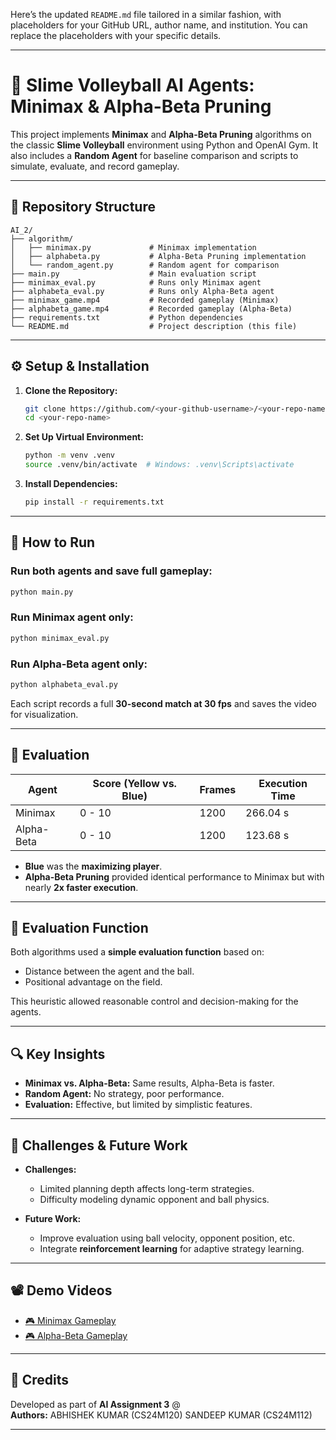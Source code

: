 Here’s the updated `README.md` file tailored in a similar fashion, with placeholders for your GitHub URL, author name, and institution. You can replace the placeholders with your specific details.

---

# 🧠 Slime Volleyball AI Agents: Minimax & Alpha-Beta Pruning

This project implements **Minimax** and **Alpha-Beta Pruning** algorithms on the classic **Slime Volleyball** environment using Python and OpenAI Gym. It also includes a **Random Agent** for baseline comparison and scripts to simulate, evaluate, and record gameplay.

---

## 📁 Repository Structure

```
AI_2/
├── algorithm/
│   ├── minimax.py             # Minimax implementation
│   ├── alphabeta.py           # Alpha-Beta Pruning implementation
│   └── random_agent.py        # Random agent for comparison
├── main.py                    # Main evaluation script
├── minimax_eval.py            # Runs only Minimax agent
├── alphabeta_eval.py          # Runs only Alpha-Beta agent
├── minimax_game.mp4           # Recorded gameplay (Minimax)
├── alphabeta_game.mp4         # Recorded gameplay (Alpha-Beta)
├── requirements.txt           # Python dependencies
└── README.md                  # Project description (this file)
```

---

## ⚙️ Setup & Installation

1. **Clone the Repository:**
   ```bash
   git clone https://github.com/<your-github-username>/<your-repo-name>.git
   cd <your-repo-name>
   ```

2. **Set Up Virtual Environment:**
   ```bash
   python -m venv .venv
   source .venv/bin/activate  # Windows: .venv\Scripts\activate
   ```

3. **Install Dependencies:**
   ```bash
   pip install -r requirements.txt
   ```

---

## 🚀 How to Run

### Run both agents and save full gameplay:
```bash
python main.py
```

### Run Minimax agent only:
```bash
python minimax_eval.py
```

### Run Alpha-Beta agent only:
```bash
python alphabeta_eval.py
```

Each script records a full **30-second match at 30 fps** and saves the video for visualization.

---

## 🧪 Evaluation

| Agent         | Score (Yellow vs. Blue) | Frames | Execution Time |
|---------------|--------------------------|--------|----------------|
| Minimax       | 0 - 10                   | 1200   | 266.04 s       |
| Alpha-Beta    | 0 - 10                   | 1200   | 123.68 s       |

- **Blue** was the **maximizing player**.
- **Alpha-Beta Pruning** provided identical performance to Minimax but with nearly **2x faster execution**.

---

## 🎯 Evaluation Function

Both algorithms used a **simple evaluation function** based on:
- Distance between the agent and the ball.
- Positional advantage on the field.

This heuristic allowed reasonable control and decision-making for the agents.

---

## 🔍 Key Insights

- **Minimax vs. Alpha-Beta:** Same results, Alpha-Beta is faster.
- **Random Agent:** No strategy, poor performance.
- **Evaluation:** Effective, but limited by simplistic features.

---

## 🚧 Challenges & Future Work

- **Challenges:**
  - Limited planning depth affects long-term strategies.
  - Difficulty modeling dynamic opponent and ball physics.

- **Future Work:**
  - Improve evaluation using ball velocity, opponent position, etc.
  - Integrate **reinforcement learning** for adaptive strategy learning.

---

## 📽️ Demo Videos

- [🎮 Minimax Gameplay](minimax_game.mp4)
- [🎮 Alpha-Beta Gameplay](alphabeta_game.mp4)

---

## 🤝 Credits

Developed as part of **AI Assignment 3** @ <your-institution>  
**Authors:**
ABHISHEK KUMAR (CS24M120)
SANDEEP KUMAR  (CS24M112)


---